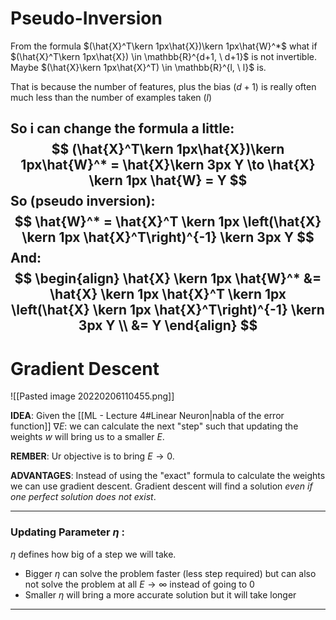 # Pseudo-Inversion
From the formula $(\hat{X}^T\kern 1px\hat{X})\kern 1px\hat{W}^*$ what if $(\hat{X}^T\kern 1px\hat{X}) \in \mathbb{R}^{d+1, \ d+1}$ is not invertible.
Maybe $(\hat{X}\kern 1px\hat{X}^T) \in \mathbb{R}^{l, \ l}$ is.

That is because the number of features, plus the bias ($d +1$) is really often much less than the number of examples taken ($l$)

So i can change the formula a little:
$$
(\hat{X}^T\kern 1px\hat{X})\kern 1px\hat{W}^* = \hat{X}\kern 3px Y \to \hat{X} \kern 1px \hat{W} = Y 
$$
So (pseudo inversion):
$$
\hat{W}^* = \hat{X}^T \kern 1px \left(\hat{X} \kern 1px \hat{X}^T\right)^{-1} \kern 3px Y
$$
And:
$$
\begin{align}
\hat{X} \kern 1px \hat{W}^* &= \hat{X} \kern 1px \hat{X}^T \kern 1px \left(\hat{X} \kern 1px \hat{X}^T\right)^{-1} \kern 3px Y 
\\
&= Y
\end{align}
$$
---
# Gradient Descent
![[Pasted image 20220206110455.png]]

**IDEA**:
Given the [[ML - Lecture 4#Linear Neuron|nabla of the error function]] $\nabla E$: we can calculate the next "step" such that updating the weights $w$ will bring us to a smaller $E$.

**REMBER**:
Ur objective is to bring $E \to 0$.

**ADVANTAGES**:
Instead of using the "exact" formula to calculate the weights we can use gradient descent.
Gradient descent will find a solution *even if one perfect solution does not exist*.

---
### Updating Parameter $\eta$ :
$\eta$ defines how big of a step we will take.
- Bigger $\eta$ can solve the problem faster (less step required) but can also not solve the problem at all $E \to \infty$ instead of going to 0
- Smaller $\eta$ will bring a more accurate solution but it will take longer

---
